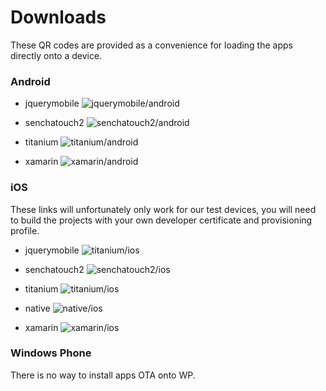 # Downloads

These QR codes are provided as a convenience for loading the apps directly onto a device.

### Android

* jquerymobile
![jquerymobile/android](https://chart.googleapis.com/chart?cht=qr&chs=300x300&chl=https://github.com/downloads/ColinEberhardt/PropertyFinderCrossPlatform/PropertyCross-jquerymobile.apk)

* senchatouch2
![senchatouch2/android](https://chart.googleapis.com/chart?cht=qr&chs=300x300&chl=https://github.com/downloads/ColinEberhardt/PropertyFinderCrossPlatform/PropertyCross-senchatouch2.apk)

* titanium
![titanium/android](https://chart.googleapis.com/chart?cht=qr&chs=300x300&chl=https://github.com/downloads/ColinEberhardt/PropertyFinderCrossPlatform/PropertyCross-titanium.apk)

* xamarin
![xamarin/android](https://chart.googleapis.com/chart?cht=qr&chs=300x300&chl=https://github.com/downloads/ColinEberhardt/PropertyFinderCrossPlatform/PropertyCross-xamarin.apk)

### iOS

These links will unfortunately only work for our test devices, you will need to build the projects with your own developer certificate and provisioning profile.

* jquerymobile
![titanium/ios](https://chart.googleapis.com/chart?cht=qr&chs=400x400&chl=itms-services%3A%2F%2F%3Faction%3Ddownload-manifest%26url%3Dhttp%253A%252F%252Fplist-gen.appspot.com%252Fplist.jsp%253Furl%253Dhttps%25253A%25252F%25252Fgithub.com%25252Fdownloads%25252FColinEberhardt%25252FPropertyFinderCrossPlatform%25252FPropertyCross-jquerymobile.ipa%2526id%253Dcom.propertycross.jquerymobile.ios%2526ver%253D1.0.0%2526title%253DPropertyCross)

* senchatouch2
![senchatouch2/ios](https://chart.googleapis.com/chart?cht=qr&chs=400x400&chl=itms-services%3A%2F%2F%3Faction%3Ddownload-manifest%26url%3Dhttp%253A%252F%252Fplist-gen.appspot.com%252Fplist.jsp%253Furl%253Dhttps%25253A%25252F%25252Fgithub.com%25252Fdownloads%25252FColinEberhardt%25252FPropertyFinderCrossPlatform%25252FPropertyCross-senchatouch2.ipa%2526id%253Dcom.propertycross.senchatouch2%2526ver%253D1.0.0%2526title%253DPropertyCross)

* titanium
![titanium/ios](https://chart.googleapis.com/chart?cht=qr&chs=400x400&chl=itms-services%3A%2F%2F%3Faction%3Ddownload-manifest%26url%3Dhttp%253A%252F%252Fplist-gen.appspot.com%252Fplist.jsp%253Furl%253Dhttps%25253A%25252F%25252Fgithub.com%25252Fdownloads%25252FColinEberhardt%25252FPropertyFinderCrossPlatform%25252FPropertyCross-titanium.ipa%2526id%253Dcom.propertycross.titanium%2526ver%253D1.0.0%2526title%253DPropertyCross)

* native
![native/ios](https://chart.googleapis.com/chart?cht=qr&chs=400x400&chl=itms-services%3A%2F%2F%3Faction%3Ddownload-manifest%26url%3Dhttp%253A%252F%252Fplist-gen.appspot.com%252Fplist.jsp%253Furl%253Dhttps%25253A%25252F%25252Fgithub.com%25252Fdownloads%25252FColinEberhardt%25252FPropertyFinderCrossPlatform%25252FPropertyCross-native.ipa%2526id%253Dcom.propertycross.ios%2526ver%253D1.0.0%2526title%253DPropertyCross)

* xamarin
![xamarin/ios](https://chart.googleapis.com/chart?cht=qr&chs=400x400&chl=itms-services%3A%2F%2F%3Faction%3Ddownload-manifest%26url%3Dhttp%253A%252F%252Fplist-gen.appspot.com%252Fplist.jsp%253Furl%253Dhttps%25253A%25252F%25252Fgithub.com%25252Fdownloads%25252FColinEberhardt%25252FPropertyFinderCrossPlatform%25252FPropertyCross-xamarin.ipa%2526id%253Dcom.propertycross.xamarin%2526ver%253D1.0.0%2526title%253DPropertyCross)

### Windows Phone

There is no way to install apps OTA onto WP.